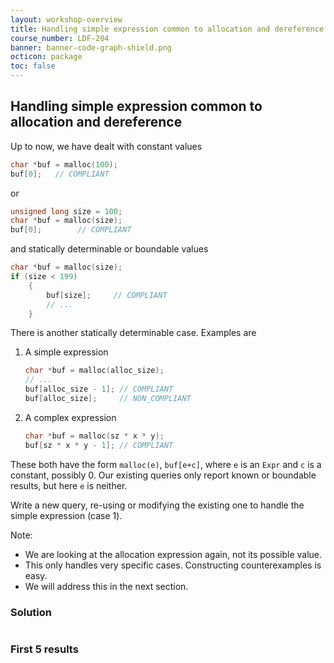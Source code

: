 ```yaml
---
layout: workshop-overview
title: Handling simple expression common to allocation and dereference
course_number: LDF-204
banner: banner-code-graph-shield.png
octicon: package
toc: false
---
```


## Handling simple expression common to allocation and dereference

Up to now, we have dealt with constant values

```c++
char *buf = malloc(100);
buf[0];   // COMPLIANT
```

or

```c++
unsigned long size = 100;
char *buf = malloc(size);
buf[0];        // COMPLIANT
```

and statically determinable or boundable values

```c++
char *buf = malloc(size);
if (size < 199)
    {
        buf[size];     // COMPLIANT
        // ...
    }
```

There is another statically determinable case. Examples are

1.  A simple expression
    
    ```c++
    char *buf = malloc(alloc_size);
    // ...
    buf[alloc_size - 1]; // COMPLIANT
    buf[alloc_size];     // NON_COMPLIANT
    ```
2.  A complex expression
    
    ```c++
    char *buf = malloc(sz * x * y);
    buf[sz * x * y - 1]; // COMPLIANT
    ```

These both have the form `malloc(e)`, `buf[e+c]`, where `e` is an `Expr` and `c` is a constant, possibly 0. Our existing queries only report known or boundable results, but here `e` is neither.

Write a new query, re-using or modifying the existing one to handle the simple expression (case 1).

Note:

-   We are looking at the allocation expression again, not its possible value.
-   This only handles very specific cases. Constructing counterexamples is easy.
-   We will address this in the next section.




### Solution



```ql file=./src/session/example8.ql
```
### First 5 results
```ql file=./tests/session/Example8/example8.expected#L1-L5



